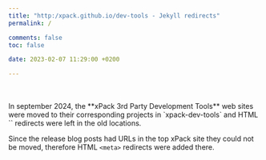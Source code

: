 ```yaml
---
title: "http:/xpack.github.io/dev-tools - Jekyll redirects"
permalink: /

comments: false
toc: false

date: 2023-02-07 11:29:00 +0200

---
```


<br/>
<br/>
In september 2024, the **xPack 3rd Party Development Tools** web sites were
moved to their corresponding projects in `xpack-dev-tools`
and HTML `<meta>` redirects were left
in the old locations.

Since the release blog posts had URLs in the top xPack site they could not be
moved, therefore HTML `<meta>`
redirects were added there.
